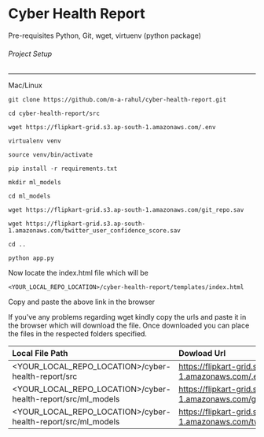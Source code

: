 # Cyber Health Report

Pre-requisites Python, Git, wget, virtuenv (python package)

###### Project Setup
------

Mac/Linux

```
git clone https://github.com/m-a-rahul/cyber-health-report.git

cd cyber-health-report/src

wget https://flipkart-grid.s3.ap-south-1.amazonaws.com/.env

virtualenv venv

source venv/bin/activate

pip install -r requirements.txt

mkdir ml_models

cd ml_models

wget https://flipkart-grid.s3.ap-south-1.amazonaws.com/git_repo.sav

wget https://flipkart-grid.s3.ap-south-1.amazonaws.com/twitter_user_confidence_score.sav

cd ..

python app.py
```

Now locate the index.html file which will be

```
<YOUR_LOCAL_REPO_LOCATION>/cyber-health-report/templates/index.html

```

Copy and paste the above link in the browser

If you've any problems regarding wget kindly copy the urls and paste it in the browser which will download the file. Once downloaded you can place the files in the respected folders specified.

| Local File Path | Dowload Url |
| :--- | :--- |
| <YOUR_LOCAL_REPO_LOCATION>/cyber-health-report/src | https://flipkart-grid.s3.ap-south-1.amazonaws.com/.env | 
| <YOUR_LOCAL_REPO_LOCATION>/cyber-health-report/src/ml_models | https://flipkart-grid.s3.ap-south-1.amazonaws.com/git_repo.sav | 
| <YOUR_LOCAL_REPO_LOCATION>/cyber-health-report/src/ml_models  | https://flipkart-grid.s3.ap-south-1.amazonaws.com/twitter_user_confidence_score.sav |
